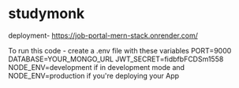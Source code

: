 # studymonk
deployment- https://job-portal-mern-stack.onrender.com/

To run this code -
create a .env file with these variables 
PORT=9000 
DATABASE=YOUR_MONGO_URL
JWT_SECRET=fidbfbFCDSm1558 
NODE_ENV=development if in development mode and
NODE_ENV=production if you're deploying your App
